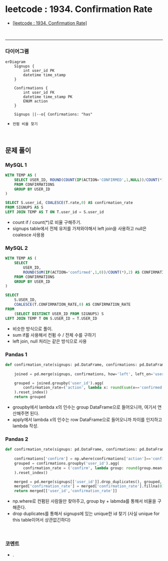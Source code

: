 # leetcode : 1934. Confirmation Rate

* [[leetcode : 1934. Confirmation Rate]](https://leetcode.com/problems/confirmation-rate/description/)
<br>

---

### **다이어그램**
```mermaid
erDiagram
    Signups {
        int user_id PK
        datetime time_stamp
    }
    
    Confirmations {
        int user_id FK
        datetime time_stamp PK
        ENUM action
    }

    Signups ||--o{ Confirmations: "has"
```

* `컨펌 비율 찾기`

<br>

## 문제 풀이

### **MySQL 1**
```SQL
WITH TEMP AS (
    SELECT USER_ID, ROUND(COUNT(IF(ACTION='CONFIRMED',1,NULL))/COUNT(*),2) AS rate
    FROM CONFIRMATIONS
    GROUP BY USER_ID
)

SELECT S.user_id, COALESCE(T.rate,0) AS confirmation_rate
FROM SIGNUPS AS S
LEFT JOIN TEMP AS T ON T.user_id = S.user_id
```

* count if / count(*)로 비율 구해주기.
* signups table에서 전체 유저를 가져와야해서 left join을 사용하고 null은 coalesce 사용용

### **MySQL 2**
```SQL
WITH TEMP AS (
    SELECT
        USER_ID,
        ROUND(SUM(IF(ACTION='confirmed',1,0))/COUNT(*),2) AS CONFIRMATION_RATE
    FROM CONFIRMATIONS
    GROUP BY USER_ID
)

SELECT
    S.USER_ID,
    COALESCE(T.CONFIRMATION_RATE,0) AS CONFIRMATION_RATE
FROM
    (SELECT DISTINCT USER_ID FROM SIGNUPS) S
LEFT JOIN TEMP T ON S.USER_ID = T.USER_ID
```

* 비슷한 방식으로 풀이.
* sum if를 사용해서 컨펌 수 / 전체 수를 구하기
* left join, null 처리는 같은 방식으로 사용

  
### **Pandas 1**
```python
def confirmation_rate(signups: pd.DataFrame, confirmations: pd.DataFrame) -> pd.DataFrame:
    
    joined = pd.merge(signups, confirmations, how='left', left_on='user_id', right_on='user_id')

    grouped = joined.groupby('user_id').agg(
        confirmation_rate=('action', lambda x: round(sum(x=='confirmed')/len(x),2))
    ).reset_index()
    return grouped
```

* groupby에서 lambda x의 인수는 group DataFrame으로 들어오니까, 여기서 연산해주면 된다.
* apply에서 lambda x의 인수는 row DataFrame으로 들어오니까 차이를 인지하고 lambda 작성.
  
### **Pandas 2**
```python
def confirmation_rate(signups: pd.DataFrame, confirmations: pd.DataFrame) -> pd.DataFrame:
    
    confirmations['confirm'] = np.where(confirmations['action']=='confirmed',1,0)
    grouped = confirmations.groupby('user_id').agg(
        confirmation_rate = ('confirm', lambda group: round(group.mean(),2))
    ).reset_index()

    merged = pd.merge(signups[['user_id']].drop_duplicates(), grouped, on='user_id', how='left')
    merged['confirmation_rate'] = merged['confirmation_rate'].fillna(0)
    return merged[['user_id','confirmation_rate']]
```
* np.where로 컨펌된 사람들만 찾아주고, group by + labmda를 통해서 비율을 구해준다.
* drop duplicates를 통해서 signups에 있는 unique한 id 찾기 (사실 unique for this table이어서 상관없긴하다)
  
<br>

### **코멘트**
* .